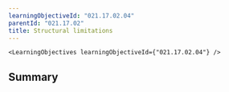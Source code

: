 ```yaml
---
learningObjectiveId: "021.17.02.04"
parentId: "021.17.02"
title: Structural limitations
---
```


```tsx eval
<LearningObjectives learningObjectiveId={"021.17.02.04"} />
```

## Summary
